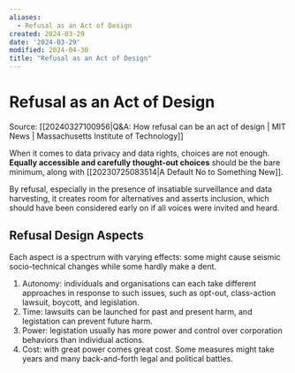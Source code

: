 ```yaml
---
aliases:
  - Refusal as an Act of Design
created: 2024-03-29
date: '2024-03-29'
modified: 2024-04-30
title: "Refusal as an Act of Design"
---
```


# Refusal as an Act of Design

Source: [[20240327100956|Q&A: How refusal can be an act of design | MIT News | Massachusetts Institute of Technology]]

When it comes to data privacy and data rights, choices are not enough. **Equally accessible and carefully thought-out choices** should be the bare minimum, along with [[20230725083514|A Default No to Something New]].

By refusal, especially in the presence of insatiable surveillance and data harvesting, it creates room for alternatives and asserts inclusion, which should have been considered early on if all voices were invited and heard.

## Refusal Design Aspects
Each aspect is a spectrum with varying effects: some might cause seismic socio-technical changes while some hardly make a dent.
1. Autonomy: individuals and organisations can each take different approaches in response to such issues, such as opt-out, class-action lawsuit, boycott, and legislation.
2. Time: lawsuits can be launched for past and present harm, and legistation can prevent future harm.
3. Power: legistation usually has more power and control over corporation behaviors than individual actions.
4. Cost: with great power comes great cost. Some measures might take years and many back-and-forth legal and political battles.